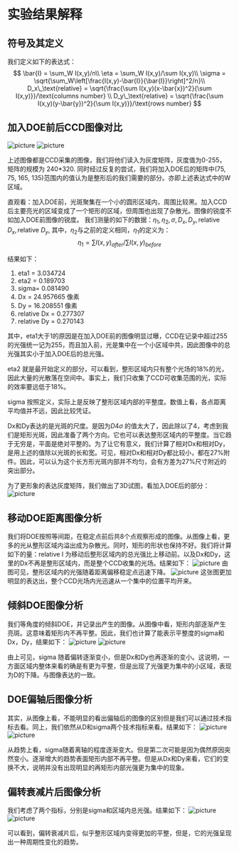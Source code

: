# 实验结果解释
## 符号及其定义
我们定义如下的表达式：
$$
\bar{I} = \sum_W I(x,y)/n\\
\eta =   \sum_W I(x,y)/\sum I(x,y)\\
\sigma = \sqrt{\sum_W\left[\frac{I(x,y)-\bar{I}}{\bar{I}}\right]^2/n}\\
D_x\_\text{relative} = \sqrt{\frac{\sum I(x,y)(x-\bar{x})^2}{\sum I(x,y)}}/\text{columns number} \\
D_y\_\text{relative} = \sqrt{\frac{\sum I(x,y)(y-\bar{y})^2}{\sum I(x,y)}}/\text{rows number} 
$$

## 加入DOE前后CCD图像对比
![picture](data/origin.jpg)
![picture](data/ex.jpg)

上述图像都是CCD采集的图像，我们将他们读入为灰度矩阵，灰度值为0-255，矩阵的规模为 240*320. 同时经过反复的尝试，我们将加入DOE后的矩阵中(75, 75, 165, 135)范围内的值认为是整形后的我们需要的部分。亦即上述表达式中的W区域。

直观看：加入DOE前，光斑聚集在一个小的圆形区域内，周围比较黑。加入CCD后主要亮光的区域变成了一个矩形的区域，但周围也出现了杂散光。图像的锐度不如加入DOE前图像的锐度。
我们测量的如下的数据：$\eta_1,\eta_2,\sigma, D_x, D_y,\text{relative }D_x, \text{relative }D_y$, 其中，$\eta_2$与之前的定义相同，$\eta_1$的定义为：
$$
\eta_1 = \sum I(x,y)_{after}/\sum I(x,y)_{before}
$$


结果如下：
1. eta1 = 3.034724
2. eta2 = 0.189703
3. sigma= 0.081490 
4. Dx = 24.957665 像素
5. Dy = 16.208551 像素
6. relative Dx = 0.277307 
7. relative Dy = 0.270143 


其中，eta1大于1的原因是在加入DOE前的图像明显过曝，CCD在记录中超过255的光强统一记为255，而且加入前，光是集中在一个小区域中共，因此图像中的总光强其实小于加入DOE后的总光强。

eta2 就是最开始定义的部分，可以看到，整形区域内只有整个光场的18%的光，因此大量的光散落在空间中。事实上，我们只收集了CCD可收集范围的光，实际的效率要远低于18%。

sigma 按照定义，实际上是反映了整形区域内部的平整度。数值上看，各点距离平均值并不远，因此比较凭证。

Dx和Dy表达的是光斑的尺度。是因为$D4\sigma$ 的值太大了，因此除以了4，考虑到我们是矩形光斑，因此准备了两个方向。它也可以表达整形区域内的平整度。当它趋于无穷是，平面是绝对平整的。为了让它有意义，我们计算了相对Dx和相对Dy，是用上述的值除以光斑的长和宽。可见，相对Dx和相对Dy都比较小，都在27%附件。因此，可以认为这个长方形光斑内部并不均匀，会有方差为27%尺寸附近的突出部分。

为了更形象的表达灰度矩阵，我们做出了3D试图，看加入DOE后的部分：
![picture](test.png)

## 移动DOE距离图像分析

我们将DOE按照等间距，在稳定点前后共8个点观察形成的图像。从图像上看，更多的光从整形区域内溢出成为杂散光。同时，矩形的形状也保持不好。我们将计算如下的量：relative I 为移动后整形区域内的总光强比上移动前。以及Dx和Dy，这里的Dx不再是整形区域内，而是整个CCD收集的光场。结果如下：
![picture](dis_I_ratio.png)
由图可见，整形区域内的光强随着距离偏移稳定点迅速下降。
![picture](dis_D.png)
这张图更加明显的表达出，整个CCD光场内光迅速从一个集中的位置平均开来。

## 倾斜DOE图像分析
我们等角度的倾斜DOE，并记录出产生的图像。从图像中看，矩形内部逐渐产生亮斑。这意味着矩形内不再平整。因此，我们也计算了能表示平整度的sigma和Dx，Dy，结果如下：
![picture](tilt_a_sigma.png)
![picture](tilt_D.png)

由上可见，sigma 随着偏转逐渐变小，但是Dx和Dy也再逐渐的变小。这说明，一方面区域内整体来看的确是有更为平整，但是出现了光强更为集中的小区域，表现为D的下降。与图像表达的一致。

## DOE偏轴后图像分析
其实，从图像上看，不能明显的看出偏轴后的图像的区别但是我们可以通过技术指标去看。同上，我们依然从D和sigma两个技术指标来看。结果如下：
![picture](exaxial_sigma.png)
![picture](exaxial_D.png)

从趋势上看，sigma随着离轴的程度逐渐变大。但是第二次可能是因为偶然原因突然变小。逐渐增大的趋势表面矩形内部不再平整。但是从Dx和Dy来看，它们的变换不大，说明并没有出现明显的再矩形内部光强更为集中的现象。

## 偏转衰减片后图像分析
我们考虑了两个指标，分别是sigma和区域内总光强。结果如下：
![picture](tilt_a_sigma.png)
![picture](tilt_a_sumI.png)

可以看到，偏转衰减片后，似乎整形区域内变得更加的平整，但是，它的光强呈现出一种周期性变化的趋势。
